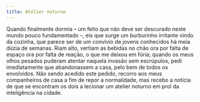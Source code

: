 ```yaml
---
title: Atelier noturno
---
```


Quando finalmente dormia – um feito que não deve ser descurado neste mundo pouco fundamentado –, eis que surge um burburinho irritante vindo da cozinha, que parece ser de um convívio de jovens conhecidos há meia dúzia de semanas. Riam alto, vertiam as bebidas no chão ora por falta de espaço ora por falta de reação, o que me deixou em fúria; quando os meus olhos pesados puderam atentar naquela invasão sem escrúpulos, pedi imediatamente que abandonassem a casa, pelo bem de todos os envolvidos. Não sendo acedido este pedido, recorro aos meus companheiros de casa a fim de repor a normalidade, mas recebo a notícia de que se encontram os dois a lecionar um atelier noturno em prol da inteligência na cidade.
